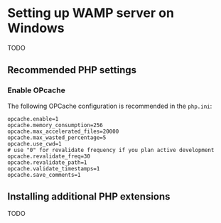 # Setting up WAMP server on Windows

TODO

## Recommended PHP settings

### Enable OPcache

The following OPCache configuration is recommended in the `php.ini`:

```
opcache.enable=1
opcache.memory_consumption=256
opcache.max_accelerated_files=20000
opcache.max_wasted_percentage=5
opcache.use_cwd=1
# use "0" for revalidate frequency if you plan active development
opcache.revalidate_freq=30
opcache.revalidate_path=1
opcache.validate_timestamps=1
opcache.save_comments=1
```

## Installing additional PHP extensions

TODO